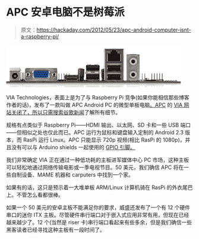 # APC 安卓电脑不是树莓派

> 原文：<https://hackaday.com/2012/05/23/apc-android-computer-isnt-a-raspberry-pi/>

![](img/432c69c1ede63e94c83a187d6d21bc84.png "APC")

VIA Technologies，表面上是为了与 Raspberry Pi 竞争(如果你能相信那些博客作者的话)，发布了一款叫做 APC Android PC 的微型单板电脑[。APC](http://www.engadget.com/2012/05/22/via-technologies-outs-49-apc-android-barebones/) 的 [VIA 网站关闭了，所以只需搜索](http://apc.io/about/)[谷歌新闻](https://www.google.com/search?hl=en&gl=us&tbm=nws&q=VIA+APC&oq=VIA+APC&aq=f&aqi=d2&aql=&gs_l=news-cc.3..43j43i400.4733.6371.0.7645.7.4.0.3.0.0.101.301.3j1.4.0...0.0.)了解所有细节。

规格有点类似于 Raspberry Pi——HDMI 输出、以太网、SD 卡和一些 USB 端口——但相似之处也仅此而已。APC 运行为鼠标和键盘输入定制的 Android 2.3 版本，而 RasPi 运行 Linux。APC 只能显示 720p 视频(相比 RasPi 的 1080p)，并且没有可以与 Arduino shields 一起使用的 [GPIO 引脚。](http://hackaday.com/2012/05/06/using-arduino-shields-with-the-raspberry-pi/)

我们非常确定 VIA 正在通过一种低功耗的主板进军媒体中心 PC 市场，这种主板可以轻松地通过网络传输电影或一季电视节目。50 美元，我们确信 APC 将在一些自制设备、MAME 机器和 carputers 中找到一个家。

如果有的话，这只是预示着一大堆单板 ARM/Linux 计算机骑在 RasPi 的外衣尾巴上。不管怎么看都很棒。

如果一个 50 美元的安卓主板不能满足你的要求，威盛还发布了一个有 12 个硬件串口的迷你 ITX 主板。尽管硬件串行端口对于嵌入式应用非常有用，但现在已经越来越少了。12 个(当然是 riser 卡)串行端口看起来有些多余，但是我们确信一些黑客读者已经寻找这种主板有一段时间了。